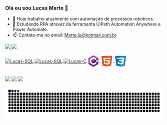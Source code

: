 ### Olá eu sou Lucas Marte 👋

- 🔭 Hoje trabalho atualmente com automação de processos roboticos.
- 🌱 Estudando RPA atravez da ferramenta UiPath Automation Anywhere e Power Automate.
- 📫 Contate-me no email: Marte.lu@hotmail.com.br

 <div>
  <a href="https://github.com/lukash0087">
  <img height="180em" src="https://github-readme-stats.vercel.app/api?username=lukash0087&show_icons=true&theme=dracula&include_all_commits=true&count_private=true"/>
  <img height="180em" src="https://github-readme-stats.vercel.app/api/top-langs/?username=lukash0087&layout=compact&langs_count=7&theme=dracula"/>
 </div>


  
  <div style="display: inline_block"><br>
  <img align="center" alt="Lucas-SQL" height="35" width=28" src="https://companieslogo.com/img/orig/PATH-4f96bcbf.png?t=1720244493.PNG">
  <img align="center" alt="Lucas-SQL" height="35" width=28" src="https://static-00.iconduck.com/assets.00/sql-database-generic-icon-380x512-ez505zus.png">
  <img align="center" alt="Lucas-C" height="40" width="40" src="https://peritoemphp.com/wp-content/uploads/2019/02/letter_c_PNG22.png">
  <img align="center" alt="Lucas-Csharp" height="38" width="38" src="https://raw.githubusercontent.com/devicons/devicon/master/icons/csharp/csharp-original.svg">
  <img align="center" alt="Lucas-HTML" height="35" width="40" src="https://raw.githubusercontent.com/devicons/devicon/master/icons/html5/html5-original.svg">
  <img align="center" alt="Lucas-CSS" height="35" width="40" src="https://raw.githubusercontent.com/devicons/devicon/master/icons/css3/css3-original.svg">
  
</div>
  
  ##
  
  <div>       
   <a href="https://www.facebook.com/lucas.marte.568/" target="_blank"><img src="https://img.shields.io/badge/-Facebook-%230077B5?style=for-the-badge&logo=Facebook&logoColor=white" target="_blank"></a> 
   <a href="https://www.instagram.com/_m4rt/" target="_blank"><img src="https://img.shields.io/badge/-Instagram-%23E4405F?style=for-the-badge&logo=instagram&logoColor=white" target="_blank"></a>
   <a href="https://www.linkedin.com/in/lucas-marte-a047491a1/" target="_blank"><img src="https://img.shields.io/badge/-LinkedIn-%230077B5?style=for-the-badge&logo=linkedin&logoColor=white" target="_blank"></a> 
  
  ![Snake animation](https://github.com/lukash0087/lukash0087/blob/output/github-contribution-grid-snake.svg)
 
</div>
  
  
